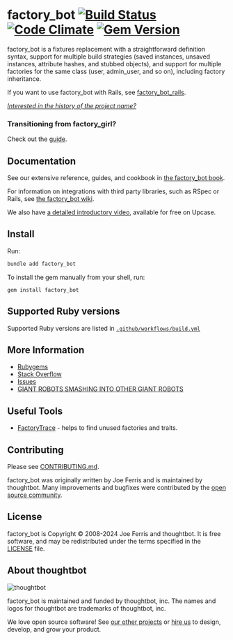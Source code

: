 # factory_bot [![Build Status][ci-image]][ci] [![Code Climate][grade-image]][grade] [![Gem Version][version-image]][version]

factory_bot is a fixtures replacement with a straightforward definition syntax, support for multiple build strategies (saved instances, unsaved instances, attribute hashes, and stubbed objects), and support for multiple factories for the same class (user, admin_user, and so on), including factory inheritance.

If you want to use factory_bot with Rails, see
[factory_bot_rails](https://github.com/thoughtbot/factory_bot_rails).

_[Interested in the history of the project name?][NAME]_


### Transitioning from factory\_girl?

Check out the [guide](https://github.com/thoughtbot/factory_bot/blob/4-9-0-stable/UPGRADE_FROM_FACTORY_GIRL.md).


Documentation
-------------

See our extensive reference, guides, and cookbook in [the factory_bot book][].

For information on integrations with third party libraries, such as RSpec or
Rails, see [the factory_bot wiki][].

 We also have [a detailed introductory video][], available for free on Upcase.

[a detailed introductory video]: https://upcase.com/videos/factory-bot?utm_source=github&utm_medium=open-source&utm_campaign=factory-girl
[the factory_bot book]: https://thoughtbot.github.io/factory_bot
[the factory_bot wiki]: https://github.com/thoughtbot/factory_bot/wiki

Install
--------

Run:

```ruby
bundle add factory_bot
```

To install the gem manually from your shell, run:

```shell
gem install factory_bot
```

Supported Ruby versions
-----------------------

Supported Ruby versions are listed in [`.github/workflows/build.yml`](https://github.com/thoughtbot/factory_bot/blob/main/.github/workflows/build.yml)

More Information
----------------

* [Rubygems](https://rubygems.org/gems/factory_bot)
* [Stack Overflow](https://stackoverflow.com/questions/tagged/factory-bot)
* [Issues](https://github.com/thoughtbot/factory_bot/issues)
* [GIANT ROBOTS SMASHING INTO OTHER GIANT ROBOTS](https://robots.thoughtbot.com/)

[GETTING_STARTED]: https://github.com/thoughtbot/factory_bot/blob/main/GETTING_STARTED.md
[NAME]: https://github.com/thoughtbot/factory_bot/blob/main/NAME.md

Useful Tools
------------

* [FactoryTrace](https://github.com/djezzzl/factory_trace) - helps to find unused factories and traits.

Contributing
------------

Please see [CONTRIBUTING.md](https://github.com/thoughtbot/factory_bot/blob/main/CONTRIBUTING.md).

factory_bot was originally written by Joe Ferris and is maintained by thoughtbot.
Many improvements and bugfixes were contributed by the [open source
community](https://github.com/thoughtbot/factory_bot/graphs/contributors).

License
-------

factory_bot is Copyright © 2008-2024 Joe Ferris and thoughtbot. It is free
software, and may be redistributed under the terms specified in the
[LICENSE] file.

[LICENSE]: https://github.com/thoughtbot/factory_bot/blob/main/LICENSE


About thoughtbot
----------------

![thoughtbot](https://thoughtbot.com/brand_assets/93:44.svg)

factory_bot is maintained and funded by thoughtbot, inc.
The names and logos for thoughtbot are trademarks of thoughtbot, inc.

We love open source software!
See [our other projects][community] or
[hire us][hire] to design, develop, and grow your product.

[community]: https://thoughtbot.com/community?utm_source=github
[hire]: https://thoughtbot.com/hire-us?utm_source=github
[ci-image]: https://github.com/thoughtbot/factory_bot/actions/workflows/build.yml/badge.svg?branch=main
[ci]: https://github.com/thoughtbot/factory_bot/actions?query=workflow%3ABuild+branch%3Amain
[grade-image]: https://codeclimate.com/github/thoughtbot/factory_bot/badges/gpa.svg
[grade]: https://codeclimate.com/github/thoughtbot/factory_bot
[version-image]: https://badge.fury.io/rb/factory_bot.svg
[version]: https://badge.fury.io/rb/factory_bot
[hound-badge-image]: https://img.shields.io/badge/Reviewed_by-Hound-8E64B0.svg
[hound]: https://houndci.com
